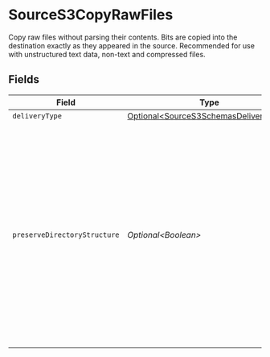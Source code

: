 # SourceS3CopyRawFiles

Copy raw files without parsing their contents. Bits are copied into the destination exactly as they appeared in the source. Recommended for use with unstructured text data, non-text and compressed files.


## Fields

| Field                                                                                                                                                                                                                    | Type                                                                                                                                                                                                                     | Required                                                                                                                                                                                                                 | Description                                                                                                                                                                                                              |
| ------------------------------------------------------------------------------------------------------------------------------------------------------------------------------------------------------------------------ | ------------------------------------------------------------------------------------------------------------------------------------------------------------------------------------------------------------------------ | ------------------------------------------------------------------------------------------------------------------------------------------------------------------------------------------------------------------------ | ------------------------------------------------------------------------------------------------------------------------------------------------------------------------------------------------------------------------ |
| `deliveryType`                                                                                                                                                                                                           | [Optional\<SourceS3SchemasDeliveryType>](../../models/shared/SourceS3SchemasDeliveryType.md)                                                                                                                             | :heavy_minus_sign:                                                                                                                                                                                                       | N/A                                                                                                                                                                                                                      |
| `preserveDirectoryStructure`                                                                                                                                                                                             | *Optional\<Boolean>*                                                                                                                                                                                                     | :heavy_minus_sign:                                                                                                                                                                                                       | If enabled, sends subdirectory folder structure along with source file names to the destination. Otherwise, files will be synced by their names only. This option is ignored when file-based replication is not enabled. |